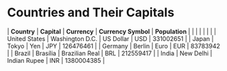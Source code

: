 # Countries and Their Capitals

| **Country**       | **Capital**     | **Currency**        | **Currency Symbol** | **Population** |
|                   |                 |                     |                     |                |
| United States     | Washington D.C. | US Dollar           | USD                 | 331002651      |
| Japan             | Tokyo           | Yen                 | JPY                 | 126476461      |
| Germany           | Berlin          | Euro                | EUR                 | 83783942       |
| Brazil            | Brasília        | Brazilian Real      | BRL                 | 212559417      |
| India             | New Delhi       | Indian Rupee        | INR                 | 1380004385     |
